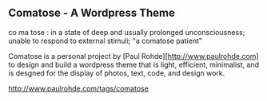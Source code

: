 Comatose - A Wordpress Theme
----------------------------

co ma tose : in a state of deep and usually prolonged unconsciousness; unable to respond to external stimuli; "a comatose patient"

Comatose is a personal project by [Paul Rohde][http://www.paulrohde.com] to design and build a wordpress theme that is light, efficient, minimalist, and is desgned for the display of photos, text, code, and design work.

<http://www.paulrohde.com/tags/comatose>